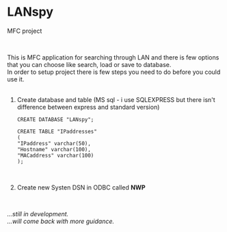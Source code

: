 # LANspy
MFC project 

<br>

This is MFC application for searching through LAN and there is few options that you can choose like search, load or save to database.<br>
In order to setup project there is few steps you need to do before you could use it.<br><br>

1. Create database and table (MS sql - i use SQLEXPRESS but there isn't difference between express and standard version)

    ~~~
    CREATE DATABASE "LANspy";

    CREATE TABLE "IPaddresses"
    (
    "IPaddress" varchar(50),
    "Hostname" varchar(100),
    "MACaddress" varchar(100)
    );
    ~~~
    
<br>

2. Create new Systen DSN in ODBC called **NWP**

<br>

_...still in development._ <br>
_...will come back with more guidance._
